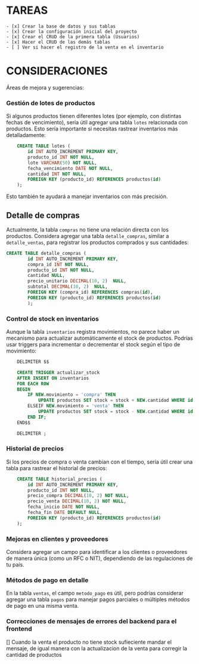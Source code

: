 # TAREAS

    - [x] Crear la base de datos y sus tablas
    - [x] Crear la configuración inicial del proyecto
    - [x] Crear el CRUD de la primera tabla (Usuarios)
    - [x] Hacer el CRUD de las demás tablas
    - [ ] Ver si hacer el registro de la venta en el inventario

# CONSIDERACIONES

Áreas de mejora y sugerencias:

### Gestión de lotes de productos

Si algunos productos tienen diferentes lotes (por ejemplo, con distintas fechas de vencimiento), sería útil agregar una tabla `lotes` relacionada con productos. Esto sería importante si necesitas rastrear inventarios más detalladamente:

```sql
    CREATE TABLE lotes (
        id INT AUTO_INCREMENT PRIMARY KEY,
        producto_id INT NOT NULL,
        lote VARCHAR(50) NOT NULL,
        fecha_vencimiento DATE NOT NULL,
        cantidad INT NOT NULL,
        FOREIGN KEY (producto_id) REFERENCES productos(id)
    );
```

Esto también te ayudará a manejar inventarios con más precisión.

## Detalle de compras

Actualmente, la tabla `compras` no tiene una relación directa con los productos. Considera agregar una tabla `detalle_compras`, similar a `detalle_ventas`, para registrar los productos comprados y sus cantidades:

```sql
CREATE TABLE detalle_compras (
        id INT AUTO_INCREMENT PRIMARY KEY,
        compra_id INT NOT NULL,
        producto_id INT NOT NULL,
        cantidad NULL,
        precio_unitario DECIMAL(10, 2)  NULL,
        subtotal DECIMAL(10, 2)  NULL,
        FOREIGN KEY (compra_id) REFERENCES compras(id),
        FOREIGN KEY (producto_id) REFERENCES productos(id)
        );
```

### Control de stock en inventarios

Aunque la tabla `inventarios` registra movimientos, no parece haber un mecanismo para actualizar automáticamente el stock de productos. Podrías usar triggers para incrementar o decrementar el stock según el tipo de movimiento:

```sql
    DELIMITER $$

    CREATE TRIGGER actualizar_stock
    AFTER INSERT ON inventarios
    FOR EACH ROW
    BEGIN
        IF NEW.movimiento = 'compra' THEN
            UPDATE productos SET stock = stock + NEW.cantidad WHERE id = NEW.producto_id;
        ELSEIF NEW.movimiento = 'venta' THEN
            UPDATE productos SET stock = stock - NEW.cantidad WHERE id = NEW.producto_id;
        END IF;
    END$$

    DELIMITER ;
```

### Historial de precios

Si los precios de compra o venta cambian con el tiempo, sería útil crear una tabla para rastrear el historial de precios:

```sql
    CREATE TABLE historial_precios (
        id INT AUTO_INCREMENT PRIMARY KEY,
        producto_id INT NOT NULL,
        precio_compra DECIMAL(10, 2) NOT NULL,
        precio_venta DECIMAL(10, 2) NOT NULL,
        fecha_inicio DATE NOT NULL,
        fecha_fin DATE DEFAULT NULL,
        FOREIGN KEY (producto_id) REFERENCES productos(id)
    );
```

### Mejoras en clientes y proveedores

Considera agregar un campo para identificar a los clientes o proveedores de manera única (como un RFC o NIT), dependiendo de las regulaciones de tu país.

### Métodos de pago en detalle

En la tabla `ventas`, el campo `metodo_pago` es útil, pero podrías considerar agregar una tabla `pagos` para manejar pagos parciales o múltiples métodos de pago en una misma venta.

### Correcciones de mensajes de errores del backend para el frontend

[] Cuando la venta el producto no tiene stock sufieciente mandar el mensaje, de igual manera con la actualizacion de la venta para corregir la cantidad de productos
